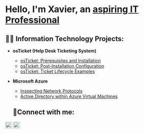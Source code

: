 <h1>Hello, I'm Xavier, an <a href="https://www.linkedin.com/in/xavier-simon-884237272/"> aspiring IT Professional</a></h1>

<h2>👨‍💻 Information Technology Projects:</h2>

- <b>osTicket (Help Desk Ticketing System)</b>
  - [osTicket: Prerequisites and Installation](https://github.com/joshmadakorcc/osticket-prereqs)
  - [osTicket: Post-Installation Configuration](https://github.com/joshmadakorcc/post-install-config)
  - [osTicket: Ticket Lifecycle Examples](https://github.com/joshmadakorcc/ticket-lifecycle)
- <b>Microsoft Azure</b>
  - [Inspecting Network Protocols](https://github.com/xaviersimon/azure-network-protocols)
  - [Active Directory within Azure Virtual Machines](https://github.com/xaviersimon/configure-ad)

  <h2>🤳Connect with me:</h2>


[<img align="left" alt="Xavier | LinkedIn" width="22px" src="https://cdn.jsdelivr.net/npm/simple-icons@v3/icons/linkedin.svg" />][linkedin]
[<img align="left" alt="Xavier | Instagram" width="22px" src="https://cdn.jsdelivr.net/npm/simple-icons@v3/icons/instagram.svg" />][instagram]


[instagram]: https://www.instagram.com/Xavier
[linkedin]: https://www.linkedin.com/in/xavier-simon-884237272/
